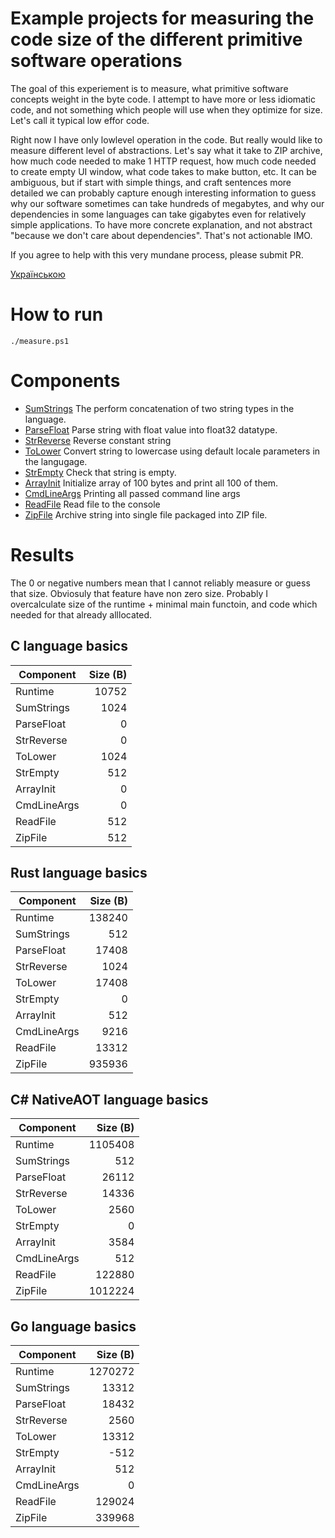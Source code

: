 Example projects for measuring the code size of the different primitive software operations
==========================

The goal of this experiement is to measure, what primitive software concepts weight in the byte code.
I attempt to have more or less idiomatic code, and not something which people will use when they optimize for size.
Let's call it typical low effor code.

Right now I have only lowlevel operation in the code. But really would like to measure different level of abstractions.
Let's say what it take to ZIP archive, how much code needed to make 1 HTTP request, how much code needed to create empty UI window,
what code takes to make button, etc. It can be ambiguous, but if start with simple things, and craft sentences more detailed we can 
probably capture enough interesting information to guess why our software sometimes can take hundreds of megabytes, and why 
our dependencies in some languages can take gigabytes even for relatively simple applications. To have more concrete explanation, 
and not abstract "because we don't care about dependencies". That's not actionable IMO.

If you agree to help with this very mundane process, please submit PR.

[Українською](./README_uk.md)

# How to run
```
./measure.ps1
```

# Components

- [SumStrings](./sum_strings) The perform concatenation of two string types in the language.
- [ParseFloat](./parse_float) Parse string with float value into float32 datatype.
- [StrReverse](./strreverse) Reverse constant string
- [ToLower](./tolower) Convert string to lowercase using default locale parameters in the langugage.
- [StrEmpty](./strempty) Check that string is empty.
- [ArrayInit](./arrayinit) Initialize array of 100 bytes and print all 100 of them.
- [CmdLineArgs](./cmdlineargs) Printing all passed command line args
- [ReadFile](./readfile) Read file to the console
- [ZipFile](./archivefile) Archive string into single file packaged into ZIP file.

# Results

The 0 or negative numbers mean that I cannot reliably measure or guess that size. 
Obviosuly that feature have non zero size. Probably I overcalculate size of the runtime + minimal main functoin, and code which needed for that already alllocated.

## C language basics
| Component    | Size (B) |
| ------------ | -----: |
| Runtime    | 10752 |
| SumStrings | 1024 |
| ParseFloat | 0 |
| StrReverse | 0 |
| ToLower    | 1024 |
| StrEmpty   | 512 |
| ArrayInit  | 0 |
| CmdLineArgs| 0 |
| ReadFile   | 512 |
| ZipFile    | 512 |

## Rust language basics
| Component    | Size (B) |
| ------------ | -----: |
| Runtime    | 138240 |
| SumStrings | 512 |
| ParseFloat | 17408 |
| StrReverse | 1024 |
| ToLower    | 17408 |
| StrEmpty   | 0 |
| ArrayInit  | 512 |
| CmdLineArgs| 9216 |
| ReadFile   | 13312 |
| ZipFile    | 935936 |

## C# NativeAOT language basics
| Component    | Size (B) |
| ------------ | -----: |
| Runtime    | 1105408 |
| SumStrings | 512 |
| ParseFloat | 26112 |
| StrReverse | 14336 |
| ToLower    | 2560 |
| StrEmpty   | 0 |
| ArrayInit  | 3584 |
| CmdLineArgs| 512 |
| ReadFile   | 122880 |
| ZipFile    | 1012224 |

## Go language basics
| Component    | Size (B) |
| ------------ | -----: |
| Runtime    | 1270272 |
| SumStrings | 13312 |
| ParseFloat | 18432 |
| StrReverse | 2560 |
| ToLower    | 13312 |
| StrEmpty   | -512 |
| ArrayInit  | 512 |
| CmdLineArgs| 0 |
| ReadFile   | 129024 |
| ZipFile    | 339968 |